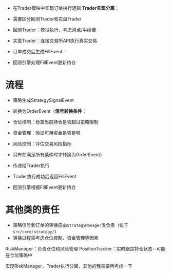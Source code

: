 - 在Trader模块中实现订单执行逻辑
__Trader实现分离__：
- 需要区分回测Trader和实盘Trader
- 回测Trader：模拟执行，考虑滑点/手续费
- 实盘Trader：连接交易所API执行真实交易
- 订单成交后生成FillEvent

- 回测引擎处理FillEvent更新持仓

# 流程
- 策略生成StrategySignalEvent

- 转换为OrderEvent（__信号转换条件__：
- 仓位控制：检查当前持仓是否超过策略限制
- 资金管理：验证可用资金是否足够
- 风险控制：评估交易风险指标
- 只有在满足所有条件时才转换为OrderEvent）

- 传递给Trader执行

- Trader执行成功后返回FillEvent

- 回测引擎根据FillEvent更新持仓


# 其他类的责任
- 策略信号到订单的转换应由`StrategyManager`类负责（位于`src/core/strategy/`）
- 转换过程需考虑仓位控制、资金管理等因素

RiskManager：负责仓位和风险管理
PositionTracker：实时跟踪持仓状态--可能在仓位策略中


实现RiskManager，Trader执行分离，其他的我需要再考虑一下



